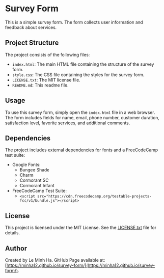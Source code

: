 # Survey Form

This is a simple survey form. The form collects user information and feedback about services.

## Project Structure

The project consists of the following files:

- `index.html`: The main HTML file containing the structure of the survey form.
- `style.css`: The CSS file containing the styles for the survey form.
- `LICENSE.txt`: The MIT license file.
- `README.md`: This readme file.

## Usage

To use this survey form, simply open the `index.html` file in a web browser. The form includes fields for name, email, phone number, customer duration, satisfaction level, favorite services, and additional comments.

## Dependencies

The project includes external dependencies for fonts and a FreeCodeCamp test suite:

- Google Fonts:
  - Bungee Shade
  - Charm
  - Cormorant SC
  - Cormorant Infant
- FreeCodeCamp Test Suite:
  - `<script src="https://cdn.freecodecamp.org/testable-projects-fcc/v1/bundle.js"></script>`

## License

This project is licensed under the MIT License. See the [LICENSE.txt](LICENSE.txt) file for details.

## Author

Created by Le Minh Ha. GitHub Page available at: [https://minha12.github.io/survey-form/](https://minha12.github.io/survey-form/).

